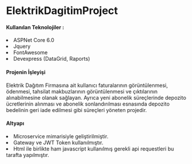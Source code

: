 # ElektrikDagitimProject

<h4>Kullanılan Teknolojiler :</h4>
<li>ASPNet Core 6.0</li>
<li>Jquery</li>
<li>FontAwesome</li>
<li>Devexpress (DataGrid, Raports)</li>

<h4>Projenin İşleyişi</h4>
<p>Elektrik Dağıtım Firmasına ait kullanıcı faturalarının görüntülenmesi, ödenmesi, tahsilat makbuzlarının görüntülenmesi ve çıktılarının alınabilmesine olanak sağlayan. Ayrıca yeni abonelik süreçlerinde depozito ücretlerinin alınması ve abonelik sonlandırılması esnasında depozito bedelinin geri iade edilmesi gibi süreçleri yöneten projedir.</p>

<h4>Altyapı</h4>
<li>Microservice mimarisiyle geliştirilmiştir.</li>
<li>Gateway ve JWT Token kullanılmıştır.</li>
<li>Html ile birlikte ham javascript kullanılmış gerekli api requestleri bu tarafta yapılmıştır.</li>
